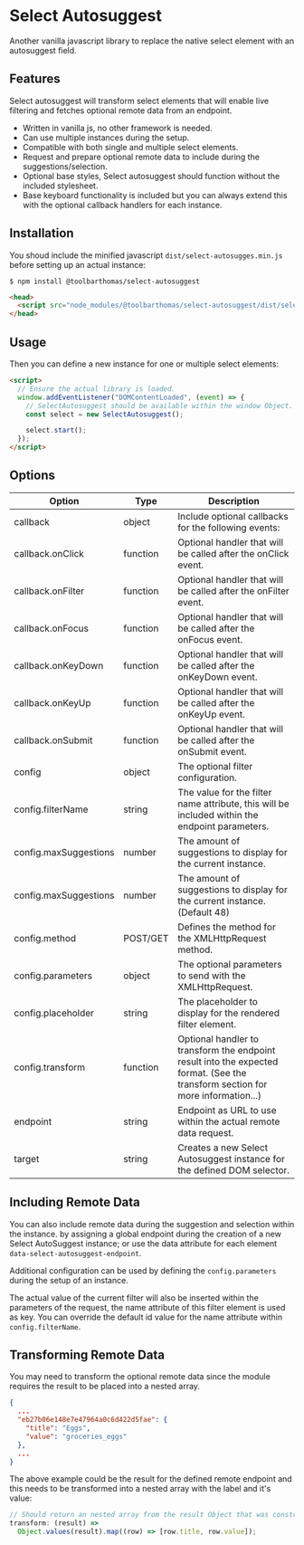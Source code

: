 # Select Autosuggest

Another vanilla javascript library to replace the native select element with an autosuggest field.

## Features

Select autosuggest will transform select elements that will enable live filtering and fetches optional remote data from an endpoint.

- Written in vanilla js, no other framework is needed.
- Can use multiple instances during the setup.
- Compatible with both single and multiple select elements.
- Request and prepare optional remote data to include during the suggestions/selection.
- Optional base styles, Select autosuggest should function without the included stylesheet.
- Base keyboard functionality is included but you can always extend this with the optional callback handlers for each instance.

## Installation

You shoud include the minified javascript `dist/select-autosugges.min.js` before setting up an actual instance:

```
$ npm install @toolbarthomas/select-autosuggest
```

```html
<head>
  <script src="node_modules/@toolbarthomas/select-autosuggest/dist/select-autosugges.min.js"></script>
</head>
```

## Usage

Then you can define a new instance for one or multiple select elements:

```html
<script>
  // Ensure the actual library is loaded.
  window.addEventListener("DOMContentLoaded", (event) => {
    // SelectAutosuggest should be available within the window Object.
    const select = new SelectAutosuggest();

    select.start();
  });
</script>
```

## Options

| Option                | Type     | Description                                                                                                                     |
| --------------------- | -------- | ------------------------------------------------------------------------------------------------------------------------------- |
| callback              | object   | Include optional callbacks for the following events:                                                                            |
| callback.onClick      | function | Optional handler that will be called after the onClick event.                                                                   |
| callback.onFilter     | function | Optional handler that will be called after the onFilter event.                                                                  |
| callback.onFocus      | function | Optional handler that will be called after the onFocus event.                                                                   |
| callback.onKeyDown    | function | Optional handler that will be called after the onKeyDown event.                                                                 |
| callback.onKeyUp      | function | Optional handler that will be called after the onKeyUp event.                                                                   |
| callback.onSubmit     | function | Optional handler that will be called after the onSubmit event.                                                                  |
| config                | object   | The optional filter configuration.                                                                                              |
| config.filterName     | string   | The value for the filter name attribute, this will be included within the endpoint parameters.                                  |
| config.maxSuggestions | number   | The amount of suggestions to display for the current instance.                                                                  |
| config.maxSuggestions | number   | The amount of suggestions to display for the current instance. (Default 48)                                                     |
| config.method         | POST/GET | Defines the method for the XMLHttpRequest method.                                                                               |
| config.parameters     | object   | The optional parameters to send with the XMLHttpRequest.                                                                        |
| config.placeholder    | string   | The placeholder to display for the rendered filter element.                                                                     |
| config.transform      | function | Optional handler to transform the endpoint result into the expected format. (See the transform section for more information...) |
| endpoint              | string   | Endpoint as URL to use within the actual remote data request.                                                                   |
| target                | string   | Creates a new Select Autosuggest instance for the defined DOM selector.                                                         |

## Including Remote Data

You can also include remote data during the suggestion and selection within the instance. by assigning a global endpoint during the creation of a new Select AutoSuggest instance; or use the data attribute for each element `data-select-autosuggest-endpoint`.

Additional configuration can be used by defining the `config.parameters` during the setup of an instance.

The actual value of the current filter will also be inserted within the parameters of the request, the name attribute of this filter element is used as key. You can override the default id value for the name attribute within `config.filterName`.

## Transforming Remote Data

You may need to transform the optional remote data since the module requires the result to be placed into a nested array.

```json
{
  ...
  "eb27b06e148e7e47964a0c6d422d5fae": {
    "title": "Eggs",
    "value": "groceries_eggs"
  },
  ...
}
```

The above example could be the result for the defined remote endpoint and this needs to be transformed into a nested array with the label and it's value:

```js
// Should return an nested array from the result Object that was constructed in the above code snippet.
transform: (result) =>
  Object.values(result).map((row) => [row.title, row.value]);
```
